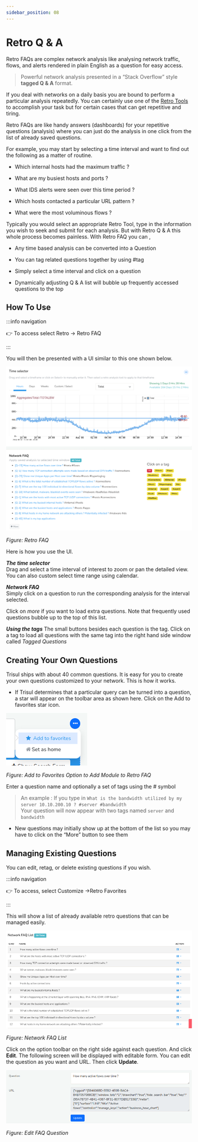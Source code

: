 ```yaml
---
sidebar_position: 08
---
```


# Retro Q & A

Retro FAQs are complex network analysis like analysing network traffic, flows, and alerts rendered in plain English as a question for easy access.

> Powerful network analysis presented in a “Stack Overflow” style
> **tagged Q & A** format.

If you deal with networks on a daily basis you are bound to perform a
particular analysis repeatedly. You can certainly use one of the [Retro
Tools](retrotools) to accomplish your task but for certain cases that can get repetitive and tiring.

Retro FAQs are like handy answers (dashboards) for your repetitive questions (analysis) where you can just do the analysis in one click from the list of already saved questions.

For example, you may start by selecting a time interval and want to find
out the following as a matter of routine.

- Which internal hosts had the maximum traffic ?  

- What are my busiest hosts and ports ?  

- What IDS alerts were seen over this time period ?  

- Which hosts contacted a particular URL pattern ?  

- What were the most voluminous flows ?

Typically you would select an appropriate Retro Tool, type in the information you wish to seek and submit for each analysis. But with Retro Q & A this whole process becomes painless. With Retro FAQ you can ,

- Any time based analysis can be converted into a Question  

- You can tag related questions together by using #tag  

- Simply select a time interval and click on a question  

- Dynamically adjusting Q & A list will bubble up frequently accessed
  questions to the top

## How To Use

:::info navigation

:point_right: To access select Retro &rarr; Retro FAQ

:::

You will then be presented with a UI similar to this one shown below.

![](images/retrofaq.png)

*Figure: Retro FAQ*

Here is how you use the UI.

***The time selector***  
Drag and select a time interval of interest to zoom or pan the detailed view. You can also custom select time range using calendar.

***Network FAQ***  
Simply click on a question to run the corresponding analysis for the
interval selected.

Click on *more* if you want to load extra questions. Note that
frequently used questions bubble up to the top of this list.

***Using the tags*** 
The small buttons besides each question is the tag. Click on a tag to
load all questions with the same tag into the right hand side window
called *Tagged Questions*

## Creating Your Own Questions

Trisul ships with about 40 common questions. It is easy for you to
create your own questions customized to your network. This is how it
works.

- If Trisul determines that a particular query can be turned into a
  question, a star will appear on the toolbar area as shown here. Click on
  the Add to favorites star icon.

![](images/addtofav.png)

*Figure: Add to Favorites Option to Add Module to Retro FAQ*

Enter a question name and optionally a set of tags using the #
symbol

> An example : If you type in
> `What is the bandwidth utilized by my server 10.10.200.10 ? #server #bandwidth`  
> Your question will now appear with two tags named `server` and
> `bandwidth`

- New questions may initially show up at the bottom of the list so you
  may have to click on the “More” button to see them

## Managing Existing Questions

You can edit, retag, or delete existing questions if you wish.

:::info navigation

:point_right: To access, select Customize &rarr;Retro Favorites

:::

This will show a list of already available retro questions that can be managed easily.

![](images/faqlist.png)

*Figure: Network FAQ List*

Click on the option toolbar on the right side against each question. And click **Edit**. The following screen will be displayed with editable form. You can edit the question as  you want and URL. Then click **Update**.

![](images/faqedit.png)

*Figure: Edit FAQ Question*
